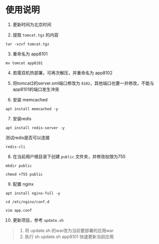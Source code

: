 # 使用说明

1. 更新时间为北京时间

2. 提取 `tomcat.tgz` 的内容

```shell
tar -xzvf tomcat.tgz
```

3. 重命名为 app8101

```
mv tomcat app8101
```

4. 若需双机热部署，可再次解压，并重命名为 app8102
5. 将tomcat2的server.xml端口修改为 `8102`，其他端口也要一并修改，不能与app8101的端口发生冲突

6. 安装 memcached

```shell
apt install memcached -y
```

7. 安装redis

```shell
apt install redis-server -y
```

测试redis是否可以连接

```shell
redis-cli
```

8. 在当前用户根目录下创建 `public` 文件夹，并修改权限为755

```
mkdir public

chmod +755 public
```

9. 配置 nginx

```shell
apt install nginx-full -y
```

```shell
cd /etc/nginx/conf.d

vim app.conf
```

10. 更新项目，参考 `update.sh`

> 1. 将 update.sh 的war改为当前要部署的应用war
> 2. 执行 sh update.sh app8101 快速更新当前应用
